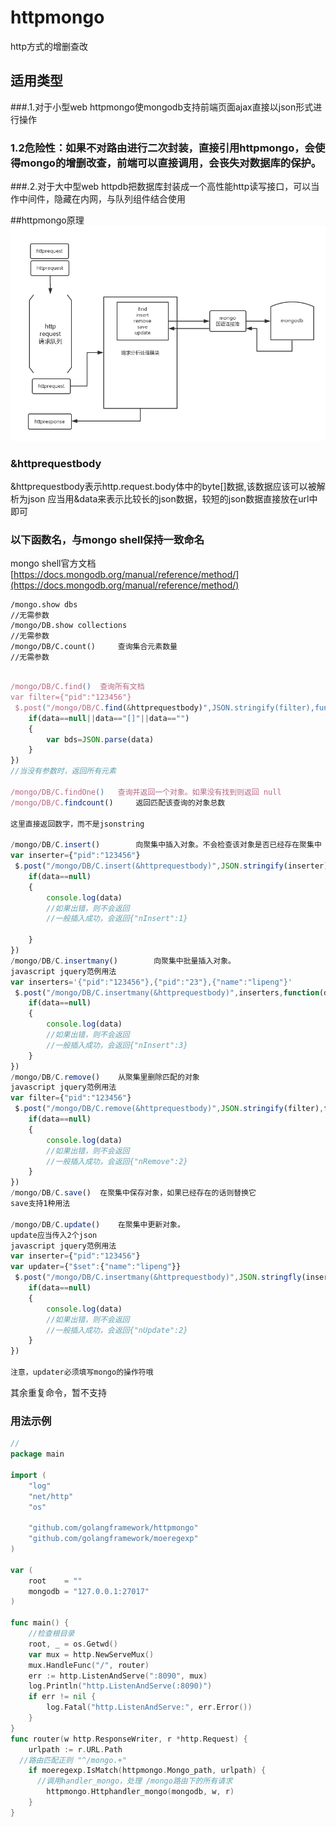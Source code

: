 # httpmongo
http方式的增删查改

## 适用类型
###.1.对于小型web
httpmongo使mongodb支持前端页面ajax直接以json形式进行操作

### 1.2危险性：如果不对路由进行二次封装，直接引用httpmongo，会使得mongo的增删改查，前端可以直接调用，会丧失对数据库的保护。
###.2.对于大中型web
httpdb把数据库封装成一个高性能http读写接口，可以当作中间件，隐藏在内网，与队列组件结合使用

##httpmongo原理
![img](/exampleimg/httpmongo.jpg)
### &httprequestbody
&httprequestbody表示http.request.body体中的byte[]数据,该数据应该可以被解析为json
应当用&data来表示比较长的json数据，较短的json数据直接放在url中即可

### 以下函数名，与mongo shell保持一致命名

mongo shell官方文档
[https://docs.mongodb.org/manual/reference/method/](https://docs.mongodb.org/manual/reference/method/)
``` shell
/mongo.show dbs	
//无需参数
/mongo/DB.show collections
//无需参数
/mongo/DB/C.count() 	查询集合元素数量
//无需参数
```
``` javascript

/mongo/DB/C.find() 	查询所有文档
var filter={"pid":"123456"}
 $.post("/mongo/DB/C.find(&httprequestbody)",JSON.stringify(filter),function(data,status){
    if(data==null||data=="[]"||data=="")
    {
    	var bds=JSON.parse(data)
    }
})
//当没有参数时，返回所有元素

/mongo/DB/C.findOne()	查询并返回一个对象。如果没有找到则返回 null
/mongo/DB/C.findcount() 	返回匹配该查询的对象总数

这里直接返回数字，而不是jsonstring

/mongo/DB/C.insert()		向聚集中插入对象。不会检查该对象是否已经存在聚集中
var inserter={"pid":"123456"}
 $.post("/mongo/DB/C.insert(&httprequestbody)",JSON.stringify(inserter),function(data,status){
    if(data==null)
    {
    	console.log(data)
    	//如果出错，则不会返回
    	//一般插入成功，会返回{"nInsert":1}
    	
    }
})
/mongo/DB/C.insertmany()		向聚集中批量插入对象。
javascript jquery范例用法
var inserters='{"pid":"123456"},{"pid":"23"},{"name":"lipeng"}'
 $.post("/mongo/DB/C.insertmany(&httprequestbody)",inserters,function(data,status){
    if(data==null)
    {
    	console.log(data)
    	//如果出错，则不会返回
    	//一般插入成功，会返回{"nInsert":3}
    }
})
/mongo/DB/C.remove()    从聚集里删除匹配的对象
javascript jquery范例用法
var filter={"pid":"123456"}
 $.post("/mongo/DB/C.remove(&httprequestbody)",JSON.stringify(filter),function(data,status){
    if(data==null)
    {
    	console.log(data)
    	//如果出错，则不会返回
    	//一般插入成功，会返回{"nRemove":2}
    }
})
/mongo/DB/C.save()  在聚集中保存对象，如果已经存在的话则替换它
save支持1种用法

/mongo/DB/C.update()    在聚集中更新对象。
update应当传入2个json
javascript jquery范例用法
var inserter={"pid":"123456"}
var updater={"$set":{"name":"lipeng"}}
 $.post("/mongo/DB/C.insertmany(&httprequestbody)",JSON.stringfly(inserter)+','+JSON.string(updater),function(data,status){
    if(data==null)
    {
    	console.log(data)
    	//如果出错，则不会返回
    	//一般插入成功，会返回{"nUpdate":2}
    }
})

注意，updater必须填写mongo的操作符哦
```
其余重复命令，暂不支持

### 用法示例
``` go
//
package main

import (
	"log"
	"net/http"
	"os"
	
	"github.com/golangframework/httpmongo"
	"github.com/golangframework/moeregexp"
)

var (
	root    = ""
	mongodb = "127.0.0.1:27017"
)

func main() {
	//检查根目录
	root, _ = os.Getwd()
	var mux = http.NewServeMux()
	mux.HandleFunc("/", router)
	err := http.ListenAndServe(":8090", mux)
	log.Println("http.ListenAndServe(:8090)")
	if err != nil {
		log.Fatal("http.ListenAndServe:", err.Error())
	}
}
func router(w http.ResponseWriter, r *http.Request) {
	urlpath := r.URL.Path
  //路由匹配正则 "^/mongo.+"
	if moeregexp.IsMatch(httpmongo.Mongo_path, urlpath) {
	  //调用handler_mongo，处理 /mongo路由下的所有请求
		httpmongo.Httphandler_mongo(mongodb, w, r)
	}
}

```
